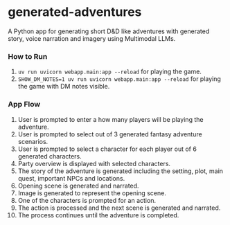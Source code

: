 # generated-adventures
A Python app for generating short D&amp;D like adventures with generated story, voice narration and imagery using Multimodal LLMs.

### How to Run
1. ``uv run uvicorn webapp.main:app --reload`` for playing the game.
2. ``SHOW_DM_NOTES=1 uv run uvicorn webapp.main:app --reload`` for playing the game with DM notes visible.

### App Flow
1. User is prompted to enter a how many players will be playing the adventure.
2. User is prompted to select out of 3 generated fantasy adventure scenarios.
3. User is prompted to select a character for each player out of 6 generated characters.
4. Party overview is displayed with selected characters.
5. The story of the adventure is generated including the setting, plot, main quest, important NPCs and locations.
6. Opening scene is generated and narrated.
7. Image is generated to represent the opening scene.
8. One of the characters is prompted for an action.
9. The action is processed and the next scene is generated and narrated.
10. The process continues until the adventure is completed.
